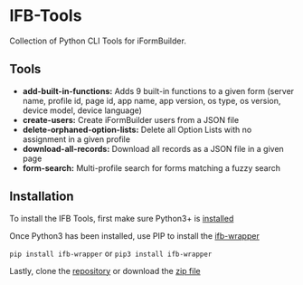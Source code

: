 # IFB-Tools
Collection of Python CLI Tools for iFormBuilder.

## Tools
- **add-built-in-functions:** Adds 9 built-in functions to a given form (server name, profile id, page id, app name, app version, os type, os version, device model, device language)
- **create-users:** Create iFormBuilder users from a JSON file
- **delete-orphaned-option-lists:** Delete all Option Lists with no assignment in a given profile
- **download-all-records:** Download all records as a JSON file in a given page
- **form-search:** Multi-profile search for forms matching a fuzzy search

## Installation
To install the IFB Tools, first make sure Python3+ is [installed](https://realpython.com/installing-python/)

Once Python3 has been installed, use PIP to install the [ifb-wrapper](https://github.com/jhsu98/ifb-wrapper)

```pip install ifb-wrapper```
or
```pip3 install ifb-wrapper```

Lastly, clone the [repository](https://github.com/jhsu98/ifb-tools) or download the [zip file](https://github.com/jhsu98/ifb-tools/archive/master.zip)